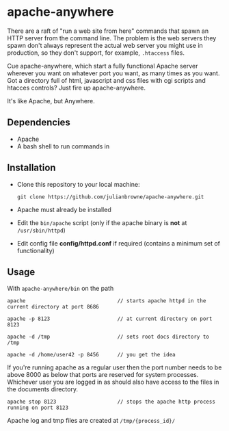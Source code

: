 # apache-anywhere

There are a raft of "run a web site from here" commands that spawn an HTTP server from the command line.
The problem is the web servers they spawn don't always represent the actual web server you might use
in production, so they don't support, for example, ``.htaccess`` files.

Cue apache-anywhere, which start a fully functional Apache server wherever you want on whatever port you want, as many times as you want. Got a directory full of html, javascript and css files with cgi scripts and htacces controls? Just fire up apache-anywhere.

It's like Apache, but Anywhere.

## Dependencies

-   Apache
-   A bash shell to run commands in

## Installation

-   Clone this repository to your local machine:

    ```
	git clone https://github.com/julianbrowne/apache-anywhere.git
    ```

-   Apache must already be installed

-   Edit the ``bin/apache`` script (only if the apache binary is **not** at ``/usr/sbin/httpd``)

-   Edit config file **config/httpd.conf** if required (contains a minimum set of functionality)

## Usage

With ``apache-anywhere/bin`` on the path

	apache                              // starts apache httpd in the current directory at port 8686

    apache -p 8123                      // at current directory on port 8123

    apache -d /tmp                      // sets root docs directory to /tmp

    apache -d /home/user42 -p 8456      // you get the idea

If you're running apache as a regular user then the port number needs to be above 8000 as below that ports
are reserved for system processes. Whichever user you are logged in as should also have access to the files
in the documents directory.

    apache stop 8123                    // stops the apache http process running on port 8123

Apache log and tmp files are created at ``/tmp/{process_id}/``
